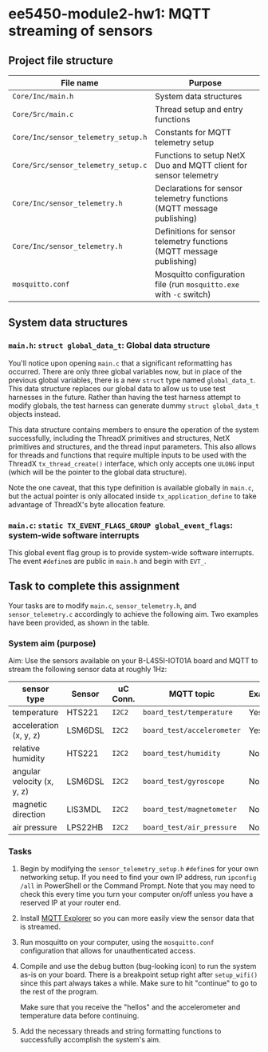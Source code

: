 # ee5450-module2-hw1: MQTT streaming of sensors



## Project file structure
| File name | Purpose |
| ------------------- | ------- |
| `Core/Inc/main.h` | System data structures |
| `Core/Src/main.c` | Thread setup and entry functions |
| `Core/Inc/sensor_telemetry_setup.h` | Constants for MQTT telemetry setup |
| `Core/Src/sensor_telemetry_setup.c` | Functions to setup NetX Duo and MQTT client for sensor telemetry |
| `Core/Inc/sensor_telemetry.h` | Declarations for sensor telemetry functions (MQTT message publishing) |
| `Core/Inc/sensor_telemetry.h` | Definitions for sensor telemetry functions (MQTT message publishing) |
| `mosquitto.conf` | Mosquitto configuration file (run `mosquitto.exe` with `-c` switch) |

## System data structures
### `main.h`: `struct global_data_t`: Global data structure
You'll notice upon opening `main.c` that a significant reformatting
has occurred.  There are only three global variables now, but in place
of the previous global variables, there is a new `struct` type
named `global_data_t`.  This data structure replaces our global data
to allow us to use test harnesses in the future.  Rather than having the
test harness attempt to modify globals, the test harness can generate
dummy `struct global_data_t` objects instead. 

This data structure contains members to ensure the operation of the system
successfully, including the ThreadX primitives and structures, NetX primitives
and structures, and the thread input parameters. This also allows for
threads and functions that require multiple inputs to be used with the
ThreadX `tx_thread_create()` interface, which only accepts one `ULONG` 
input (which will be the pointer to the global data structure).

Note the one caveat, that this type definition is available globally
in `main.c`, but the actual pointer is only allocated inside
`tx_application_define` to take advantage of ThreadX's byte allocation
feature.

### `main.c`: `static TX_EVENT_FLAGS_GROUP global_event_flags`: system-wide software interrupts
This global event flag group is to provide system-wide software interrupts. 
The event `#define`s are public in `main.h` and begin with `EVT_`.


## Task to complete this assignment
Your tasks are to modify `main.c`, `sensor_telemetry.h`, and `sensor_telemetry.c`
accordingly to achieve the following aim.  Two examples have been provided, 
as shown in the table. 

### System aim (purpose)
Aim: Use the sensors available on your B-L4S5I-IOT01A board
and MQTT to stream the following sensor data at roughly 1Hz:

| sensor type | Sensor | uC Conn. | MQTT topic | Example? |
| ----------- | ------ | -------- | ---------- | -------- |
| temperature | HTS221 | `I2C2` | `board_test/temperature` | Yes |
| acceleration (x, y, z) | LSM6DSL | `I2C2` | `board_test/accelerometer` | Yes |
| relative humidity | HTS221 | `I2C2` | `board_test/humidity` | No |
| angular velocity (x, y, z) | LSM6DSL | `I2C2` | `board_test/gyroscope` | No |
| magnetic direction | LIS3MDL | `I2C2` | `board_test/magnetometer` | No |
| air pressure | LPS22HB | `I2C2` | `board_test/air_pressure` | No |

### Tasks
1. Begin by modifying the `sensor_telemetry_setup.h` `#define`s for your own networking
   setup.  If you need to find your own IP address, run `ipconfig /all` in PowerShell
   or the Command Prompt.  Note that you may need to check this every time you turn 
   your computer on/off unless you have a reserved IP at your router end.
2. Install [MQTT Explorer](http://mqtt-explorer.com/) so you can more easily view the 
   sensor data that is streamed.
3. Run mosquitto on your computer, using the `mosquitto.conf` configuration that 
   allows for unauthenticated access.
4. Compile and use the debug button (bug-looking icon) to run the system as-is on
   your board. There is a breakpoint setup right after `setup_wifi()` since
   this part always takes a while. Make sure to hit "continue" to go to the
   rest of the program.
   
   Make sure that you receive the "hellos" and the accelerometer
   and temperature data before continuing.
5. Add the necessary threads and string formatting functions to 
   successfully accomplish the system's aim.

